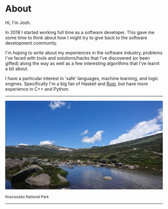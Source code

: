 # About

Hi, I'm Josh.

In 2018 I started working full time as a software developer. This gave me some time to think about how I might try to give back to the software development community.

I'm hoping to write about my experiences in the software industry, problems I've faced with tools and solutions/hacks that I've discovered (or been gifted) along the way as well as a few interesting algorithms that I've learnt a bit about.

I have a particular interest in 'safe' languages, machine learning, and logic engines. Specifically I'm a big fan of Haskell and [Rust](./?search=Rust), but have more experience in C++ and Python.

---

[![A mountain view](./imgs/koz2.JPG)](./imgs/koz2.JPG)

<div class="center" style="font-size: smaller"> Kosciuszko National Park</div>

---
